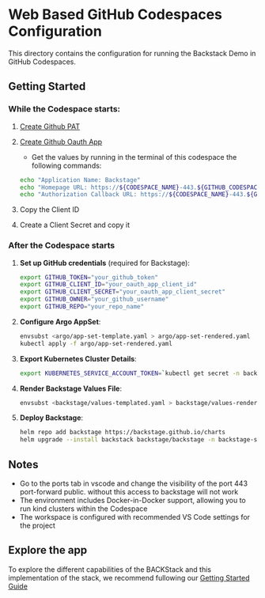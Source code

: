 # Web Based GitHub Codespaces Configuration

This directory contains the configuration for running the Backstack Demo in GitHub Codespaces.

## Getting Started

### While the Codespace starts:

1. [Create Github PAT](https://github.com/settings/tokens/new)
2. [Create Github Oauth App](https://github.com/settings/applications/new)

    * Get the values by running in the terminal of this codespace the following commands:
    ```bash
    echo "Application Name: Backstage"
    echo "Homepage URL: https://${CODESPACE_NAME}-443.${GITHUB_CODESPACES_PORT_FORWARDING_DOMAIN}"
    echo "Authorization Callback URL: https://${CODESPACE_NAME}-443.${GITHUB_CODESPACES_PORT_FORWARDING_DOMAIN}/api/auth/github"
    ```
3. Copy the Client ID
4. Create a Client Secret and copy it

### After the Codespace starts
1. **Set up GitHub credentials** (required for Backstage):
   ```bash
   export GITHUB_TOKEN="your_github_token"
   export GITHUB_CLIENT_ID="your_oauth_app_client_id"
   export GITHUB_CLIENT_SECRET="your_oauth_app_client_secret"
   export GITHUB_OWNER="your_github_username"
   export GITHUB_REPO="your_repo_name"
   ```
2. **Configure Argo AppSet**:
   ```bash
   envsubst <argo/app-set-template.yaml > argo/app-set-rendered.yaml
   kubectl apply -f argo/app-set-rendered.yaml
   ```
3. **Export Kubernetes Cluster Details**:
   ```bash
   export KUBERNETES_SERVICE_ACCOUNT_TOKEN=`kubectl get secret -n backstage-system backstage-token -o jsonpath='{.data.token}' | base64 --decode`
   ```
4. **Render Backstage Values File**:
   ```bash
   envsubst <backstage/values-templated.yaml > backstage/values-rendered.yaml
   ```
3. **Deploy Backstage**:
   ```bash
   helm repo add backstage https://backstage.github.io/charts
   helm upgrade --install backstack backstage/backstage -n backstage-system -f backstage/values-rendered.yaml --wait
   ```

## Notes
- Go to the ports tab in vscode and change the visibility of the port 443 port-forward public. without this access to backstage will not work
- The environment includes Docker-in-Docker support, allowing you to run kind clusters within the Codespace
- The workspace is configured with recommended VS Code settings for the project

## Explore the app
To explore the different capabilities of the BACKStack and this implementation of the stack, we recommend fullowing our [Getting Started Guide](./docs/01-getting-started.md)
